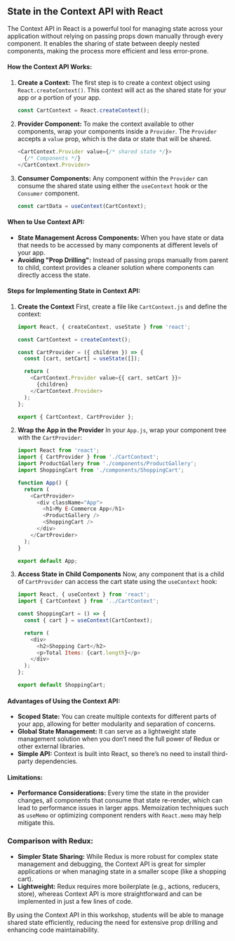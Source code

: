 ## State in the Context API with React

The Context API in React is a powerful tool for managing state across your application without relying on passing props down manually through every component. It enables the sharing of state between deeply nested components, making the process more efficient and less error-prone.

#### **How the Context API Works:**
1. **Create a Context:** The first step is to create a context object using `React.createContext()`. This context will act as the shared state for your app or a portion of your app.
   ```javascript
   const CartContext = React.createContext();
   ```

2. **Provider Component:** To make the context available to other components, wrap your components inside a `Provider`. The `Provider` accepts a `value` prop, which is the data or state that will be shared.
   ```javascript
   <CartContext.Provider value={/* shared state */}>
     {/* Components */}
   </CartContext.Provider>
   ```

3. **Consumer Components:** Any component within the `Provider` can consume the shared state using either the `useContext` hook or the `Consumer` component.
   ```javascript
   const cartData = useContext(CartContext);
   ```

#### **When to Use Context API:**
- **State Management Across Components:** When you have state or data that needs to be accessed by many components at different levels of your app.
- **Avoiding "Prop Drilling":** Instead of passing props manually from parent to child, context provides a cleaner solution where components can directly access the state.

#### **Steps for Implementing State in Context API:**

1. **Create the Context**
   First, create a file like `CartContext.js` and define the context:

   ```javascript
   import React, { createContext, useState } from 'react';

   const CartContext = createContext();

   const CartProvider = ({ children }) => {
     const [cart, setCart] = useState([]);

     return (
       <CartContext.Provider value={{ cart, setCart }}>
         {children}
       </CartContext.Provider>
     );
   };

   export { CartContext, CartProvider };
   ```

2. **Wrap the App in the Provider**
   In your `App.js`, wrap your component tree with the `CartProvider`:

   ```javascript
   import React from 'react';
   import { CartProvider } from './CartContext';
   import ProductGallery from './components/ProductGallery';
   import ShoppingCart from './components/ShoppingCart';

   function App() {
     return (
       <CartProvider>
         <div className="App">
           <h1>My E-Commerce App</h1>
           <ProductGallery />
           <ShoppingCart />
         </div>
       </CartProvider>
     );
   }

   export default App;
   ```

3. **Access State in Child Components**
   Now, any component that is a child of `CartProvider` can access the cart state using the `useContext` hook:

   ```javascript
   import React, { useContext } from 'react';
   import { CartContext } from '../CartContext';

   const ShoppingCart = () => {
     const { cart } = useContext(CartContext);

     return (
       <div>
         <h2>Shopping Cart</h2>
         <p>Total Items: {cart.length}</p>
       </div>
     );
   };

   export default ShoppingCart;
   ```

#### **Advantages of Using the Context API:**
- **Scoped State:** You can create multiple contexts for different parts of your app, allowing for better modularity and separation of concerns.
- **Global State Management:** It can serve as a lightweight state management solution when you don’t need the full power of Redux or other external libraries.
- **Simple API:** Context is built into React, so there’s no need to install third-party dependencies.

#### **Limitations:**
- **Performance Considerations:** Every time the state in the provider changes, all components that consume that state re-render, which can lead to performance issues in larger apps. Memoization techniques such as `useMemo` or optimizing component renders with `React.memo` may help mitigate this.

### **Comparison with Redux:**
- **Simpler State Sharing:** While Redux is more robust for complex state management and debugging, the Context API is great for simpler applications or when managing state in a smaller scope (like a shopping cart).
- **Lightweight:** Redux requires more boilerplate (e.g., actions, reducers, store), whereas Context API is more straightforward and can be implemented in just a few lines of code.

By using the Context API in this workshop, students will be able to manage shared state efficiently, reducing the need for extensive prop drilling and enhancing code maintainability.

